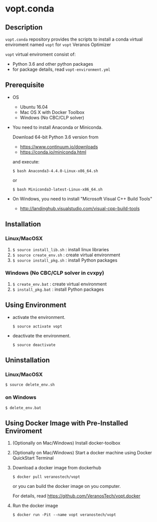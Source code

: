 # vopt.conda

## Description

`vopt.conda` repository provides the scripts to install
a conda virtual enviroment named `vopt` for `vopt` Veranos Optimizer

`vopt` virtual enviroment consist of:

* Python 3.6 and other python packages
* for package details, read `vopt-environment.yml`


## Prerequisite

* OS

  * Ubuntu 16.04
  * Mac OS X with Docker Toolbox
  * Windows (No CBC/CLP solver)

* You need to install Anaconda or Miniconda.

  Download 64-bit Python 3.6 version from
    * https://www.continuum.io/downloads
    * https://conda.io/miniconda.html

  and execute:
  ```
  $ bash Anaconda3-4.4.0-Linux-x86_64.sh
  ```
  or
  ```
  $ bash Miniconda3-latest-Linux-x86_64.sh
  ```

* On Windows, you need to install "Microsoft Visual C++ Build Tools"

  * http://landinghub.visualstudio.com/visual-cpp-build-tools


## Installation

### Linux/MacOSX

1. `$ source install_lib.sh` : install linux libraries
1. `$ source create_env.sh` : create virtual environment
1. `$ source install_pkg.sh` : install Python packages


### Windows (No CBC/CLP solver in cvxpy)

1. `$ create_env.bat` : create virtual environment
1. `$ install_pkg.bat` : install Python packages


## Using Environment

* activate the environment.
  ```
  $ source activate vopt
  ```

* deactivate the environment.
  ```
  $ source deactivate
  ```

## Uninstallation

### Linux/MacOSX

```
$ source delete_env.sh
```

### on Windows

```
$ delete_env.bat
```

## Using Docker Image with Pre-Installed Enviroment

1. (Optionally on Mac/Windows) Install docker-toolbox
1. (Optionally on Mac/Windows) Start a docker machine using Docker QuickStart Terminal
1. Download a docker image from dockerhub
   ```
   $ docker pull veranostech/vopt
   ```

   or you can build the docker image on you computer.

   For details, read https://github.com/VeranosTech/vopt.docker

1. Run the docker image
   ```
   $ docker run -Pit --name vopt veranostech/vopt
   ```
